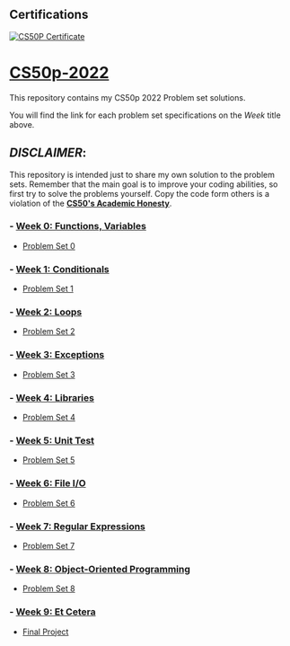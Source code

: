 ## Certifications

[![CS50P Certificate](assets/cs50p_cert.png)]([https://certificates.cs50.io/c238c9de-df00-4943-bbd8-c42ac2195bb7.pdf?size=letter](https://certificates.cs50.io/6cd7f7d1-e7cd-4642-86c9-815f21063841.png?size=letter))


# [CS50p-2022](https://cs50.harvard.edu/python/2022/)
This repository contains my CS50p 2022 Problem set solutions.

You will find the link for each problem set specifications on the _Week_ title above.

## _DISCLAIMER_:

This repository is intended just to share my own solution to the problem sets. Remember that the main goal is to improve your coding abilities, so first try to solve the problems yourself. Copy the code form others is a violation of the [__CS50's Academic Honesty__](https://cs50.harvard.edu/python/2022/honesty/).

### - [Week 0: Functions, Variables](https://cs50.harvard.edu/python/2022/weeks/0/)
* [Problem Set 0](/pset0)

### - [Week 1: Conditionals](https://cs50.harvard.edu/python/2022/weeks/1/)
* [Problem Set 1](/pset1)

### - [Week 2: Loops](https://cs50.harvard.edu/python/2022/weeks/2/)
* [Problem Set 2](/pset2)

### - [Week 3: Exceptions](https://cs50.harvard.edu/python/2022/weeks/3/)
* [Problem Set 3](/pset3)

### - [Week 4: Libraries](https://cs50.harvard.edu/python/2022/weeks/4/)
* [Problem Set 4](/pset4)

### - [Week 5: Unit Test](https://cs50.harvard.edu/python/2022/weeks/5/)
* [Problem Set 5](/pset5)

### - [Week 6: File I/O](https://cs50.harvard.edu/python/2022/weeks/6/)
* [Problem Set 6](/pset6)

### - [Week 7: Regular Expressions](https://cs50.harvard.edu/python/2022/weeks/7/)
* [Problem Set 7](/pset7)

### - [Week 8: Object-Oriented Programming](https://cs50.harvard.edu/python/2022/weeks/8/)
* [Problem Set 8](/pset8)

### - [Week 9: Et Cetera](https://cs50.harvard.edu/python/2022/weeks/9/)
* [Final Project](/project)
